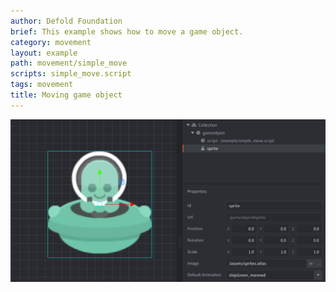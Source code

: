 ```yaml
---
author: Defold Foundation
brief: This example shows how to move a game object.
category: movement
layout: example
path: movement/simple_move
scripts: simple_move.script
tags: movement
title: Moving game object
---
```



![simple move](simple_move.png)